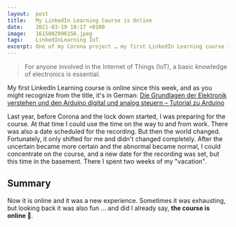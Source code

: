 ```yaml
---
layout:  post
title:   My LinkedIn Learning Course is Online
date:    2021-03-19 19:17 +0100
image:   1615802996156.jpeg
tags:    LinkedInLearning IoT
excerpt: One of my Corona project … my first LinkedIn Learning course is online
---
```


> For anyone involved in the Internet of Things (IoT), a basic knowledge of electronics is essential.

My first LinkedIn Learning course is online since this week, and as you might recognize from the title, it's in German: [Die Grundlagen der Elektronik verstehen und den Arduino digital und analog steuern – Tutorial zu Arduino](https://de.linkedin.com/learning/iot-grundlagen-fur-entwickler-innen-elektronik-basiswissen/die-grundlagen-der-elektronik-verstehen-und-den-arduino-digital-und-analog-steuern)

Last year, before Corona and the lock down started, I was preparing for the course. At that time I could use the time on the way to and from work. There was also a date scheduled for the recording. But then the world changed. Fortunately, it only shifted for me and didn't changed completely. After the uncertain became more certain and the abnormal became normal, I could concentrate on the course, and a new date for the recording was set, but this time in the basement. There I spent two weeks of my "vacation".

## Summary

Now it is online and it was a new experience. Sometimes it was exhausting, but looking back it was also fun ... and did I already say, **the course is online 🎉**.
